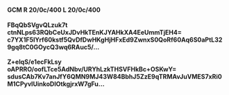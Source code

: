 #### GCM R 20/0c/400 L 20/0c/400
**FBqQbSVgvQLzuk7t**<br/>**ctnNLps63RQbCeUxJDvHkTEnKJYAHkXA4EeUmmTjEH4=**<br/>**c7YX1F5lYrf60kstf5QvDfDwHKgHjHFxEd9ZwnxS0QoRf60Aq6S0aPtL329gq8tC0GOycQ3wq6RAuc5/...**<br/><br/>
**Z+eIqS/e1ecFkLsy**<br/>**oAPRRO/oofLTce5AdNbv/URYhLzkTHSVFHkBc+OSKwY=**<br/>**sdusCAb7Kv7anJfY6QMN9MJ43W84BbhJ5ZzE9qTRMAvJuVMES7xRi0M1CPyvlUinkoDlOtkgjrxW7gFu...**
